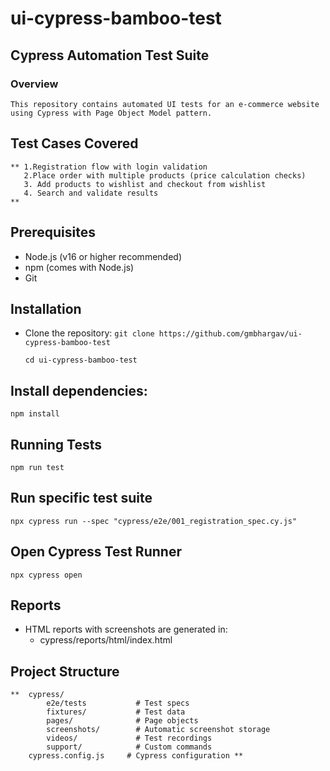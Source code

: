 # ui-cypress-bamboo-test
## Cypress Automation Test Suite
### Overview
    This repository contains automated UI tests for an e-commerce website using Cypress with Page Object Model pattern.
## Test Cases Covered
    ** 1.Registration flow with login validation
       2.Place order with multiple products (price calculation checks)
       3. Add products to wishlist and checkout from wishlist
       4. Search and validate results
    **

## Prerequisites
* Node.js (v16 or higher recommended)
* npm (comes with Node.js)        
* Git

## Installation
* Clone the repository:
    `git clone https://github.com/gmbhargav/ui-cypress-bamboo-test`

    `cd ui-cypress-bamboo-test`
## Install dependencies:
 `npm install`
## Running Tests
 `npm run test`
## Run specific test suite
 `npx cypress run --spec "cypress/e2e/001_registration_spec.cy.js"`
## Open Cypress Test Runner
 `npx cypress open`
## Reports
 * HTML reports with screenshots are generated in:
    * cypress/reports/html/index.html
## Project Structure
    **  cypress/
            e2e/tests           # Test specs
            fixtures/           # Test data
            pages/              # Page objects
            screenshots/        # Automatic screenshot storage
            videos/             # Test recordings
            support/            # Custom commands
        cypress.config.js     # Cypress configuration **